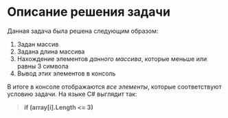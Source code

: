 # Описание решения задачи

Данная задача была решена следующим образом:

1. Задан массив
2. Задана длина массива 
3. Нахождение элементов *данного массива*, которые меньше или равны 3 символа
4. Вывод *этих* элементов в консоль

В итоге в консоле отображаются *все элементы*, которые соответствуют условию задачи. На языке C# выглядит так:

> **if (array[i].Length <= 3)**

